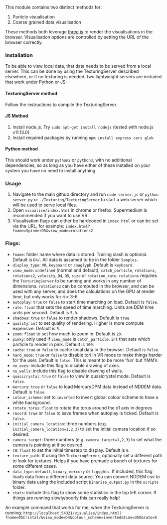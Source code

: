 This module contains two distinct methods for:

1. Particle visualisation
2. Coarse grained data visualisation

These methods both leverage [three.js](https://threejs.org/) to render the visualisations in the browser. Visualisation options are controlled by setting the URL of the browser correctly.

### Installation
To be able to view local data, that data needs to be served from a local server. This can be done by using the TexturingServer described elsewhere, or if no texturing is needed, two lightweight servers are included that work under Python or JS:

#### TexturingServer method
Follow the instructions to compile the TexturingServer.
#### JS Method
1. Install node.js. Try `sudo apt-get install nodejs` (tested with node.js v11.13.0)
2. Install required packages by running `npm install express cors glob`
#### Python method
This should work under `python2` or `python3`, with no additional dependencies, so as long as you have either of these installed on your system you have no need to install anything

### Usage
1. Navigate to the main github directory and run `node server.js` or `python server.py` or `./Texturing/TexturingServer` to start a web server which will be used to serve local files.
2. Open `visualise/index.html` in chrome or firefox. Supermedium is recommended if you want to use VR.
3. Visualisation flags can either be hardcoded in `index.html` or can be set via the URL, for example: `index.html?fname=SpinnerD5&view_mode=rotations2`

### Flags:
- `fname`: folder name where data is stored. Trailing slash is optional. Default is `D4/`. All data is assumed to be in the folder `Samples`.
- `display_type`: `VR`, `keyboard` or `anaglyph`. Default is `keyboard`.
- `view_mode`: `undefined` (normal and default), `catch_particle`, `rotations`, `rotations2`, `velocity`, `D4`, `D5`, `size` or `rotation_rate`. `rotations` requires the `TexturingServer` to be running and works in any number of dimensions. `rotations2` can be computed in the browser, and can be used with any server, and does the calculations on the GPU at render time, but only works for `N` = 3-6.
- `autoplay`: `true` or `false` to start time marching on load. Default is `false`.
- `rate`: `float` that sets the speed of time marching. Units are DEM time units per second. Default is `5.0`.
- `shadows`: `true` or `false` to render shadows. Default is `true`.
- `quality`: `int` to set quality of rendering. Higher is more compute expensive. Default is `5`.
- `zoom`: `float` to set how much to zoom in. Default is `20`.
- `pinky`: only used if `view_mode` is `catch_particle`. `int` that sets which particle to render in pink. Default is `100`.
- `cache`: `true` or `false` to cache local data in the browser. Default is `false`.
- `hard_mode`: `true` or `false` to disable tori in VR mode to make things harder for the user. Default is `false`. This is meant to be more 'fun' but YMMV.
- `no_axes`: include this flag to disable drawing of axes.
- `no_walls`: include this flag to disable drawing of walls.
- `quasicrystal`: `true` or `false` to view in quasicrystal mode. Default is `false`.
- `mercury`: `true` or `false` to load MercuryDPM data instead of NDDEM data. Default is `false`.
- `colour_scheme`: set to `inverted` to invert global colour scheme to have a white background.
- `rotate_torus`: `float` to rotate the torus around the x1 axis in degrees
- `record`: `true` or `false` to save frames when autoplay is ticked. Default is `false`.
- `initial_camera_location`: three numbers (e.g. `initial_camera_location=1,2,3`) to set the initial camera location if so desired.
- `camera_target`: three numbers (e.g. `camera_target=1,2,3`) to set what the camera is pointing at if so desired.
- `t0`: `float` to set the initial timestep to display. Default is `0`.
- `texture_path`: If using the `TexturingServer`, optionally set a different path to look for textures. Helps if you have premade a bunch of textures for some different cases.
- `data_type`: `default`, `binary`, `mercury` or `liggghts`. If included, this flag loads data from a different data source. You can convert NDDEM csv to binary data using the included script `binarise_output.py` in the `scripts` folder.
- `stats`: include this flag to show some statistics in the top left corner. If things are running slowly/poorly this can really help!

An example command that works for me, when the TexturingServer is running: `http://localhost:54321/visualise/index.html?fname=D5Cristal/&view_mode=D4&colour_scheme=inverted&time=350&rate=5`
